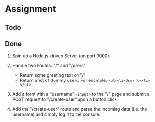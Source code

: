 # Assignment

## Todo


## Done

1. Spin up a Node.js-driven Server (on port 3000).

2. Handle two Routes: "/" and "/users"
    - Return some greeting text on "/"
    - Return a list of dummy users. For example, `<ul><li>User l</li></ul>`

3. Add a form with a "username" `<input>` to the "/" page and submit a
POST request to "/create-user" upon a button click

4. Add the "/create-user" route and parse the incoming data (i.e. the
username) and simply log it to the console.